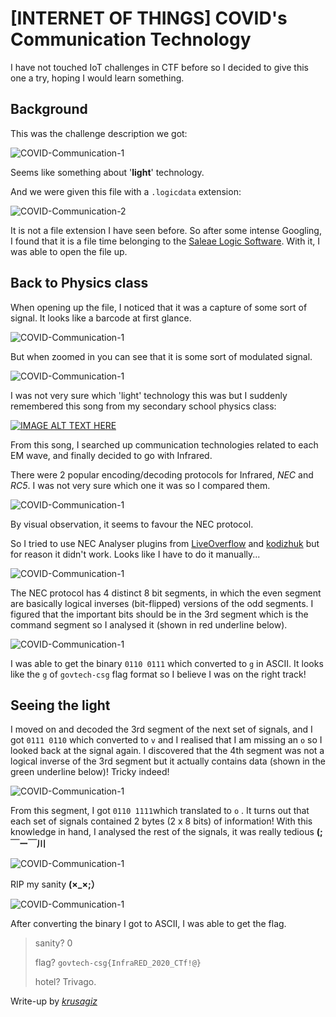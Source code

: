 # [INTERNET OF THINGS] COVID's Communication Technology

I have not touched IoT challenges in CTF before so I decided to give this one a try, hoping I would learn something.

## Background



This was the challenge description we got:

![COVID-Communication-1](.\screenshots\COVID-Communication-1.png)

Seems like something about '**light**' technology.

And we were given this file with a `.logicdata` extension:

![COVID-Communication-2](.\screenshots\COVID-Communication-2.png)

It is not a file extension I have seen before. So after some intense Googling, I found that it is a file time belonging to the [Saleae Logic Software](https://www.saleae.com/downloads/). With it, I was able to open the file up.



## Back to Physics class

When opening up the file, I noticed that it was a capture of some sort of signal. It looks like a barcode at first glance.

![COVID-Communication-1](.\screenshots\COVID-Communication-3.png)

But when zoomed in you can see that it is some sort of modulated signal.

![COVID-Communication-1](.\screenshots\COVID-Communication-4.png)



I was not very sure which 'light' technology this was but I suddenly remembered this song from my secondary school physics class:

[![IMAGE ALT TEXT HERE](https://img.youtube.com/vi/bjOGNVH3D4Y/0.jpg)](https://www.youtube.com/watch?v=bjOGNVH3D4Y)



From this song, I searched up communication technologies related to each EM wave, and finally decided to go with Infrared.

There were 2 popular encoding/decoding protocols for Infrared, *NEC* and *RC5*. I was not very sure which one it was so I compared them.

![COVID-Communication-1](.\screenshots\COVID-Communication-5.png)

By visual observation, it seems to favour the NEC protocol.

So I tried to use NEC Analyser plugins from [LiveOverflow](https://github.com/LiveOverflow/NECAnalyzer) and [kodizhuk](https://github.com/kodizhuk/Salae-Logic-NEC-Analyzer) but for reason it didn't work. Looks like I have to do it manually...

![COVID-Communication-1](.\screenshots\COVID-Communication-m1.png)

The NEC protocol has 4 distinct 8 bit segments, in which the even segment are basically logical inverses (bit-flipped) versions of the odd segments. I figured that the important bits should be in the 3rd segment which is the command segment so I analysed it (shown in red underline below).

![COVID-Communication-1](.\screenshots\COVID-Communication-6.png)

I was able to get the binary `0110 0111` which converted to `g` in ASCII. It looks like the `g` of `govtech-csg` flag format so I believe I was on the right track!



## Seeing the light

I moved on and decoded the 3rd segment of the next set of signals, and I got `0111 0110` which converted to `v` and I realised that I am missing an `o` so I looked back at the signal again. I discovered that the 4th segment was not a logical inverse of the 3rd segment but it actually contains data (shown in the green underline below)! Tricky indeed!

![COVID-Communication-1](.\screenshots\COVID-Communication-7.png)

From this segment, I got `0110 1111`which translated to `o` . It turns out that each set of signals contained 2 bytes (2 x 8 bits) of information! With this knowledge in hand, I analysed the rest of the signals, it was really tedious **(;￣ー￣川**

![COVID-Communication-1](.\screenshots\COVID-Communication-8.png)

RIP my sanity **(×_×;）**

![COVID-Communication-1](.\screenshots\COVID-Communication-m2.png)

After converting the binary I got to ASCII, I was able to get the flag.

> sanity? 0
>
> flag? `govtech-csg{InfraRED_2020_CTf!@}`
>
> hotel? Trivago.



Write-up by [*krusagiz*](https://github.com/krusagiz)